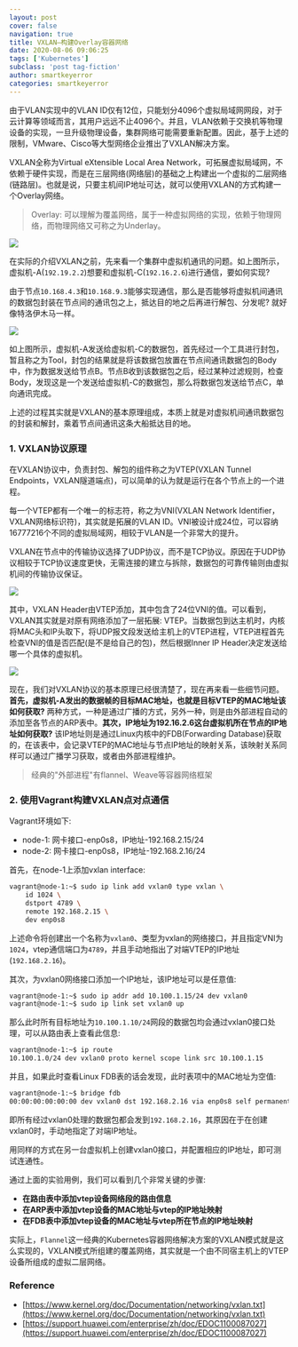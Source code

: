 ```yaml
---
layout: post
cover: false
navigation: true
title: VXLAN—构建Overlay容器网络
date: 2020-08-06 09:06:25
tags: ['Kubernetes']
subclass: 'post tag-fiction'
author: smartkeyerror
categories: smartkeyerror
---
```


由于VLAN实现中的VLAN ID仅有12位，只能划分4096个虚拟局域网网段，对于云计算等领域而言，其用户远远不止4096个。并且，VLAN依赖于交换机等物理设备的实现，一旦升级物理设备，集群网络可能需要重新配置。因此，基于上述的限制，VMware、Cisco等大型网络企业推出了VXLAN解决方案。

<!---more--->

VXLAN全称为Virtual eXtensible Local Area Network，可拓展虚拟局域网，不依赖于硬件实现，而是在三层网络(网络层)的基础之上构建出一个虚拟的二层网络(链路层)。也就是说，只要主机间IP地址可达，就可以使用VXLAN的方式构建一个Overlay网络。

> Overlay: 可以理解为覆盖网络，属于一种虚拟网络的实现，依赖于物理网络，而物理网络又可称之为Underlay。

![](https://smartkeyerror.oss-cn-shenzhen.aliyuncs.com/ZeroMind/Network/VXLAN/virtual-machine-communicate-problems.png)

在实际的介绍VXLAN之前，先来看一个集群中虚拟机通讯的问题。如上图所示，虚拟机-A(`192.19.2.2`)想要和虚拟机-C(`192.16.2.6`)进行通信，要如何实现? 

由于节点`10.168.4.3`和`10.168.9.3`能够实现通信，那么是否能够将虚拟机间通讯的数据包封装在节点间的通讯包之上，抵达目的地之后再进行解包、分发呢? 就好像特洛伊木马一样。

![](https://smartkeyerror.oss-cn-shenzhen.aliyuncs.com/ZeroMind/Network/VXLAN/virtual-machine-solution.png)

如上图所示，虚拟机-A发送给虚拟机-C的数据包，首先经过一个工具进行封包，暂且称之为Tool，封包的结果就是将该数据包放置在节点间通讯数据包的Body中，作为数据发送给节点B。节点B收到该数据包之后，经过某种过滤规则，检查Body，发现这是一个发送给虚拟机-C的数据包，那么将数据包发送给节点C，单向通讯完成。

上述的过程其实就是VXLAN的基本原理组成，本质上就是对虚拟机间通讯数据包的封装和解封，乘着节点间通讯这条大船抵达目的地。

### 1. VXLAN协议原理

在VXLAN协议中，负责封包、解包的组件称之为VTEP(VXLAN Tunnel Endpoints，VXLAN隧道端点)，可以简单的认为就是运行在各个节点上的一个进程。

每一个VTEP都有一个唯一的标志符，称之为VNI(VXLAN Network Identifier，VXLAN网络标识符)，其实就是拓展的VLAN ID。VNI被设计成24位，可以容纳16777216个不同的虚拟局域网，相较于VLAN是一个非常大的提升。

VXLAN在节点中的传输协议选择了UDP协议，而不是TCP协议。原因在于UDP协议相较于TCP协议速度更快，无需连接的建立与拆除，数据包的可靠传输则由虚拟机间的传输协议保证。

![](https://smartkeyerror.oss-cn-shenzhen.aliyuncs.com/ZeroMind/Network/VXLAN/VXLAN-package.png)

其中，VXLAN Header由VTEP添加，其中包含了24位VNI的值。可以看到，VXLAN其实就是对原有网络添加了一层拓展: VTEP。当数据包到达主机时，内核将MAC头和IP头取下，将UDP报文段发送给主机上的VTEP进程，VTEP进程首先检查VNI的值是否匹配(是不是给自己的包)，然后根据Inner IP Header决定发送给哪一个具体的虚拟机。

![](https://smartkeyerror.oss-cn-shenzhen.aliyuncs.com/ZeroMind/Network/VXLAN/VXLAN-Transfer.png)

现在，我们对VXLAN协议的基本原理已经很清楚了，现在再来看一些细节问题。**首先，虚拟机-A发出的数据帧的目标MAC地址，也就是目标VTEP的MAC地址该如何获取?** 两种方式，一种是通过广播的方式，另外一种，则是由外部进程自动的添加至各节点的ARP表中。**其次，IP地址为192.16.2.6这台虚拟机所在节点的IP地址如何获取?** 该IP地址则是通过Linux内核中的FDB(Forwarding Database)获取的，在该表中，会记录VTEP的MAC地址与节点IP地址的映射关系，该映射关系同样可以通过广播学习获取，或者由外部进程维护。

> 经典的"外部进程"有flannel、Weave等容器网络框架

### 2. 使用Vagrant构建VXLAN点对点通信

Vagrant环境如下:
- node-1: 网卡接口-enp0s8，IP地址-192.168.2.15/24
- node-2: 网卡接口-enp0s8，IP地址-192.168.2.16/24

首先，在node-1上添加vxlan interface:

```bash
vagrant@node-1:~$ sudo ip link add vxlan0 type vxlan \
    id 1024 \
    dstport 4789 \
    remote 192.168.2.15 \
    dev enp0s8
```

上述命令将创建出一个名称为`vxlan0`、类型为vxlan的网络接口，并且指定VNI为`1024`，vtep通信端口为`4789`，并且手动地指出了对端VTEP的IP地址(`192.168.2.16`)。

其次，为vxlan0网络接口添加一个IP地址，该IP地址可以是任意值:

```bash
vagrant@node-1:~$ sudo ip addr add 10.100.1.15/24 dev vxlan0
vagrant@node-1:~$ sudo ip link set vxlan0 up
```

那么此时所有目标地址为`10.100.1.10/24`网段的数据包均会通过vxlan0接口处理，可以从路由表上查看此信息:

```bash
vagrant@node-1:~$ ip route
10.100.1.0/24 dev vxlan0 proto kernel scope link src 10.100.1.15
```

并且，如果此时查看Linux FDB表的话会发现，此时表项中的MAC地址为空值:

```bash
vagrant@node-1:~$ bridge fdb
00:00:00:00:00:00 dev vxlan0 dst 192.168.2.16 via enp0s8 self permanent
```

即所有经过vxlan0处理的数据包都会发到`192.168.2.16`，其原因在于在创建vxlan0时，手动地指定了对端IP地址。

用同样的方式在另一台虚拟机上创建vxlan0接口，并配置相应的IP地址，即可测试连通性。

通过上面的实验用例，我们可以看到几个非常关键的步骤: 

- **在路由表中添加vtep设备网络段的路由信息**
- **在ARP表中添加vtep设备的MAC地址与vtep的IP地址映射**
- **在FDB表中添加vtep设备的MAC地址与vtep所在节点的IP地址映射**

实际上，`Flannel`这一经典的Kubernetes容器网络解决方案的VXLAN模式就是这么实现的，VXLAN模式所组建的覆盖网络，其实就是一个由不同宿主机上的VTEP设备所组成的虚拟二层网络。

### Reference

- [https://www.kernel.org/doc/Documentation/networking/vxlan.txt](https://www.kernel.org/doc/Documentation/networking/vxlan.txt)
- [https://support.huawei.com/enterprise/zh/doc/EDOC1100087027](https://support.huawei.com/enterprise/zh/doc/EDOC1100087027)
